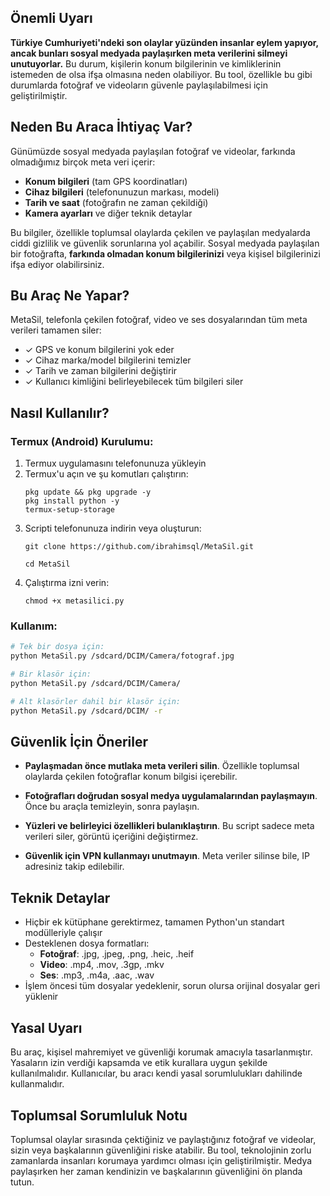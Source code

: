 ## Önemli Uyarı

**Türkiye Cumhuriyeti'ndeki son olaylar yüzünden insanlar eylem yapıyor, ancak bunları sosyal medyada paylaşırken meta verilerini silmeyi unutuyorlar.** Bu durum, kişilerin konum bilgilerinin ve kimliklerinin istemeden de olsa ifşa olmasına neden olabiliyor. Bu tool, özellikle bu gibi durumlarda fotoğraf ve videoların güvenle paylaşılabilmesi için geliştirilmiştir.

## Neden Bu Araca İhtiyaç Var?

Günümüzde sosyal medyada paylaşılan fotoğraf ve videolar, farkında olmadığımız birçok meta veri içerir:

- **Konum bilgileri** (tam GPS koordinatları)
- **Cihaz bilgileri** (telefonunuzun markası, modeli)
- **Tarih ve saat** (fotoğrafın ne zaman çekildiği)
- **Kamera ayarları** ve diğer teknik detaylar

Bu bilgiler, özellikle toplumsal olaylarda çekilen ve paylaşılan medyalarda ciddi gizlilik ve güvenlik sorunlarına yol açabilir. Sosyal medyada paylaşılan bir fotoğrafta, **farkında olmadan konum bilgilerinizi** veya kişisel bilgilerinizi ifşa ediyor olabilirsiniz.

## Bu Araç Ne Yapar?

MetaSil, telefonla çekilen fotoğraf, video ve ses dosyalarından tüm meta verileri tamamen siler:

- ✓ GPS ve konum bilgilerini yok eder
- ✓ Cihaz marka/model bilgilerini temizler
- ✓ Tarih ve zaman bilgilerini değiştirir
- ✓ Kullanıcı kimliğini belirleyebilecek tüm bilgileri siler

## Nasıl Kullanılır?

### Termux (Android) Kurulumu:

1. Termux uygulamasını telefonunuza yükleyin
2. Termux'u açın ve şu komutları çalıştırın:
   ```
   pkg update && pkg upgrade -y
   pkg install python -y
   termux-setup-storage
   ```
3. Scripti telefonunuza indirin veya oluşturun:
   ```
   git clone https://github.com/ibrahimsql/MetaSil.git
   
   cd MetaSil
   ```
4. Çalıştırma izni verin:
   ```
   chmod +x metasilici.py
   ```

### Kullanım:

```bash
# Tek bir dosya için:
python MetaSil.py /sdcard/DCIM/Camera/fotograf.jpg

# Bir klasör için:
python MetaSil.py /sdcard/DCIM/Camera/

# Alt klasörler dahil bir klasör için:
python MetaSil.py /sdcard/DCIM/ -r
```

## Güvenlik İçin Öneriler

- **Paylaşmadan önce mutlaka meta verileri silin**. Özellikle toplumsal olaylarda çekilen fotoğraflar konum bilgisi içerebilir.
  
- **Fotoğrafları doğrudan sosyal medya uygulamalarından paylaşmayın**. Önce bu araçla temizleyin, sonra paylaşın.
  
- **Yüzleri ve belirleyici özellikleri bulanıklaştırın**. Bu script sadece meta verileri siler, görüntü içeriğini değiştirmez.

- **Güvenlik için VPN kullanmayı unutmayın**. Meta veriler silinse bile, IP adresiniz takip edilebilir.

## Teknik Detaylar

- Hiçbir ek kütüphane gerektirmez, tamamen Python'un standart modülleriyle çalışır
- Desteklenen dosya formatları:
  - **Fotoğraf**: .jpg, .jpeg, .png, .heic, .heif
  - **Video**: .mp4, .mov, .3gp, .mkv
  - **Ses**: .mp3, .m4a, .aac, .wav
- İşlem öncesi tüm dosyalar yedeklenir, sorun olursa orijinal dosyalar geri yüklenir

## Yasal Uyarı

Bu araç, kişisel mahremiyet ve güvenliği korumak amacıyla tasarlanmıştır. Yasaların izin verdiği kapsamda ve etik kurallara uygun şekilde kullanılmalıdır. Kullanıcılar, bu aracı kendi yasal sorumlulukları dahilinde kullanmalıdır.

## Toplumsal Sorumluluk Notu

Toplumsal olaylar sırasında çektiğiniz ve paylaştığınız fotoğraf ve videolar, sizin veya başkalarının güvenliğini riske atabilir. Bu tool, teknolojinin zorlu zamanlarda insanları korumaya yardımcı olması için geliştirilmiştir. Medya paylaşırken her zaman kendinizin ve başkalarının güvenliğini ön planda tutun.
